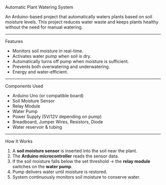 Automatic Plant Watering System

An Arduino-based project that automatically waters plants based on soil moisture levels. 
This project reduces water waste and keeps plants healthy without the need for manual watering.
  
---    
  
 Features
- Monitors soil moisture in real-time.
- Activates water pump when soil is dry.
- Automatically turns off pump when moisture is sufficient.
- Prevents both overwatering and underwatering.
- Energy and water-efficient.

---

Components Used
- Arduino Uno (or compatible board)
- Soil Moisture Sensor
- Relay Module
- Water Pump 
- Power Supply (5V/12V depending on pump)
- Breadboard, Jumper Wires, Resistors, Diode
- Water reservoir & tubing

--- 
 
 How It Works
1. A **soil moisture sensor** is inserted into the soil near the plant.  
2. The **Arduino microcontroller** reads the sensor data.  
3. If the soil moisture falls below the set threshold → the **relay module** switches on the **water pump**.  
4. Pump delivers water until moisture is restored.  
5. System continuously monitors soil moisture to conserve water.
